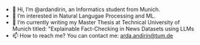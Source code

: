 - 👋 Hi, I’m @ardandirin, an Informatics student from Munich.
- 👀 I’m interested in Natural Langugae Processing and ML.
- 🌱 I’m currently writing my Master Thesis at Technical University of Munich titled: "Explainable Fact-Checking in News Datasets using LLMs
- 📫 How to reach me? You can contact me: arda.andirin@tum.de

<!---
ardandirin/ardandirin is a ✨ special ✨ repository because its `README.md` (this file) appears on your GitHub profile.
You can click the Preview link to take a look at your changes.
--->
